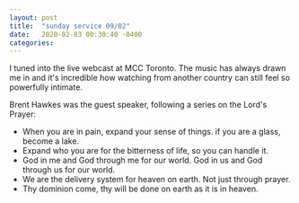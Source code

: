 ```yaml
---
layout: post
title:  "sunday service 09/02"
date:   2020-02-03 00:30:40 -0400
categories:
---
```


I tuned into the live webcast at MCC Toronto. The music has always drawn me in and it's incredible how watching from another country can still feel so powerfully intimate. 

Brent Hawkes was the guest speaker, following a series on the Lord's Prayer:
- When you are in pain, expand your sense of things. if you are a glass, become a lake.
- Expand who you are for the bitterness of life, so you can handle it.
- God in me and God through me for our world. God in us and God through us for our world.
- We are the delivery system for heaven on earth. Not just through prayer.
- Thy dominion come, thy will be done on earth as it is in heaven.
